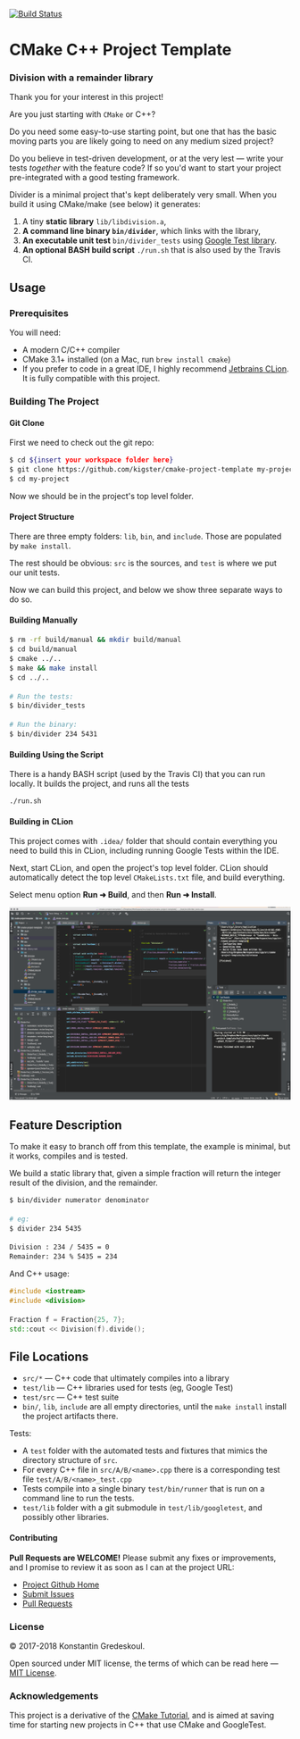 [![Build Status](https://travis-ci.org/kigster/cmake-project-template.svg?branch=master)](https://travis-ci.org/kigster/cmake-project-template)

# CMake C++ Project Template

### Division with a remainder library

Thank you for your interest in this project!

Are you just starting with `CMake` or C++?

Do you need some easy-to-use starting point, but one that has the basic moving parts you are likely going to need on any medium sized project?

Do you believe in test-driven development, or at the very lest — write your tests *together* with the feature code? If so you'd want to start your project pre-integrated with a good testing framework.

Divider is a minimal project that's kept deliberately very small. When you build it using CMake/make (see below) it generates:

 1. A tiny **static library** `lib/libdivision.a`,
 2. **A command line binary `bin/divider`**, which links with the library,
 3. **An executable unit test** `bin/divider_tests`  using [Google Test library](https://github.com/google/googletest).
 4. **An optional BASH build script** `./run.sh` that is also used by the Travis CI.


## Usage

### Prerequisites

You will need:

 * A modern C/C++ compiler
 * CMake 3.1+ installed (on a Mac, run `brew install cmake`)
 * If you prefer to code in a great IDE, I highly recommend [Jetbrains CLion](https://www.jetbrains.com/clion/). It is fully compatible with this project.

### Building The Project

#### Git Clone

First we need to check out the git repo:

```bash
$ cd ${insert your workspace folder here}
$ git clone https://github.com/kigster/cmake-project-template my-project
$ cd my-project
```

Now we should be in the project's top level folder. 

#### Project Structure

There are three empty folders: `lib`, `bin`, and `include`. Those are populated by `make install`.

The rest should be obvious: `src` is the sources, and `test` is where we put our unit tests.

Now we can build this project, and below we show three separate ways to do so.

#### Building Manually

```bash
$ rm -rf build/manual && mkdir build/manual
$ cd build/manual
$ cmake ../..
$ make && make install
$ cd ../..

# Run the tests:
$ bin/divider_tests 

# Run the binary:
$ bin/divider 234 5431
```

####  Building Using the Script

There is a handy BASH script (used by the Travis CI) that you can run locally. It builds the project, and runs all the tests

```bash
./run.sh
```

#### Building in CLion

This project comes with `.idea/` folder that should contain everything you need to build this in CLion, including running Google Tests within the IDE. 

Next, start CLion, and open the project's top level folder. CLion should automatically detect the top level `CMakeLists.txt` file, and build everything.

Select menu option **Run ➜ Build**, and then **Run ➜ Install**.

![CLION](doc/cmake-clion.png)

## Feature Description

To make it easy to branch off from this template, the example is minimal, but it works, compiles and is tested.

We build a static library that, given a simple fraction will return the integer result of the division, and the remainder.

```bash
$ bin/divider numerator denominator

# eg:
$ divider 234 5435

Division : 234 / 5435 = 0
Remainder: 234 % 5435 = 234
```

And C++ usage:

```C++
#include <iostream>
#include <division>

Fraction f = Fraction{25, 7};
std::cout << Division(f).divide();
```

## File Locations

 * `src/*` — C++ code that ultimately compiles into a library
 * `test/lib` — C++ libraries used for tests (eg, Google Test)
 * `test/src` — C++ test suite
 * `bin/`, `lib`, `include` are all empty directories, until the `make install` install the project artifacts there.

Tests:

 * A `test` folder with the automated tests and fixtures that mimics the directory structure of `src`.
 * For every C++ file in `src/A/B/<name>.cpp` there is a corresponding test file `test/A/B/<name>_test.cpp`
 * Tests compile into a single binary `test/bin/runner` that is run on a command line to run the tests.
 * `test/lib` folder with a git submodule in `test/lib/googletest`, and possibly other libraries.

#### Contributing

**Pull Requests are WELCOME!** Please submit any fixes or improvements, and I promise to review it as soon as I can at the project URL:

 * [Project Github Home](https://github.com/kigster/cmake-project-template)
 * [Submit Issues](https://github.com/kigster/cmake-project-template/issues)
 * [Pull Requests](https://github.com/kigster/cmake-project-template/pulls)

### License

&copy; 2017-2018 Konstantin Gredeskoul.

Open sourced under MIT license, the terms of which can be read here — [MIT License](http://opensource.org/licenses/MIT).

### Acknowledgements

This project is a derivative of the [CMake Tutorial](https://cmake.org/cmake-tutorial/), and is aimed at saving time for starting new projects in C++ that use CMake and GoogleTest.
